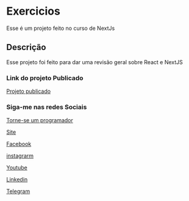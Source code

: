 # Exercicios

Esse é um projeto feito no curso de NextJs

## Descrição

Esse projeto foi feito para dar uma revisão geral sobre React e NextJS

### Link do projeto Publicado

[Projeto publicado](https://curso-next-exercicios.vercel.app/)


### Siga-me nas redes Sociais
[Torne-se um programador](https://www.sobrinhodev.com.br/programador-do-zero)

[Site](https://www.sobrinhodev.com.br/)

[Facebook](https://www.facebook.com/sobrinhodev/)

[instagrarm](https://www.instagram.com/sobrinhodev/)

[Youtube](https://www.youtube.com/@sobrinhodev)

[Linkedin](https://www.linkedin.com/in/rodrigolbsouza/)

[Telegram](https://t.me/sobrinhodev/)
